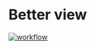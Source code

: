 # Better view
[![workflow](https://github.com/VasilevDenis/better_view/actions/workflows/.workflow.yml/badge.svg)](https://github.com/VasilevDenis/better_view/actions/workflows/.workflow.yml)
